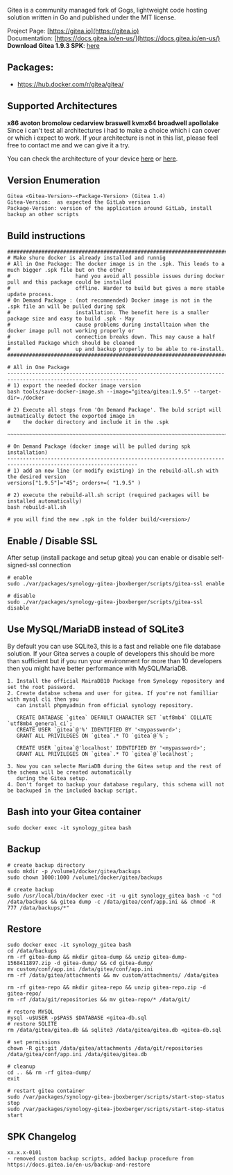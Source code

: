 Gitea is a community managed fork of Gogs, lightweight code hosting solution written in Go and published under the MIT license. 

Project Page: [https://gitea.io](https://gitea.io)  
Documentation: [https://docs.gitea.io/en-us/](https://docs.gitea.io/en-us/)  
**Download Gitea 1.9.3 SPK**: [here](https://github.com/jboxberger/synology-gitea-jboxberger/releases)  

## Packages:
- https://hub.docker.com/r/gitea/gitea/

## Supported Architectures
**x86 avoton bromolow cedarview braswell kvmx64 broadwell apollolake**  
Since i can't test all architectures i had to make a choice which i can cover or which i expect to work. If your architecture is not in this list, please feel free to contact me and we can give it a try.  

You can check the architecture of your device [here](https://github.com/SynoCommunity/spksrc/wiki/Architecture-per-Synology-model) 
or [here](https://www.synology.com/en-us/knowledgebase/DSM/tutorial/General/What_kind_of_CPU_does_my_NAS_have).

## Version Enumeration
```
Gitea <Gitea-Version>-<Package-Version> (Gitea 1.4)
Gitea-Version:  as expected the GitLab version
Package-Version: version of the application around GitLab, install backup an other scripts
```

## Build instructions
```
################################################################################################################ 
# Make shure docker is already installed and runnig
# All in One Package: The docker image is in the .spk. This leads to a much bigger .spk file but on the other 
#                     hand you avoid all possible issues during docker pull and this package could be installed 
#                     offline. Harder to build but gives a more stable update process.
# On Demand Package : (not recommended) Docker image is not in the .spk file an will be pulled during spk 
#                     installation. The benefit here is a smaller package size and easy to build .spk - May 
#                     cause problems during installtaion when the docker image pull not working properly or 
#                     connection breaks down. This may cause a half installed Package which should be cleaned 
#                     up and backup properly to be able to re-install. 
################################################################################################################

# All in One Package
----------------------------------------------------------------------------------------------------------------
# 1) export the needed docker image version 
bash tools/save-docker-image.sh --image="gitea/gitea:1.9.5" --target-dir=./docker

# 2) Execute all steps from 'On Demand Package'. The buld script will autmatically detect the exported image in 
#    the docker directory and include it in the .spk

~~~~~~~~~~~~~~~~~~~~~~~~~~~~~~~~~~~~~~~~~~~~~~~~~~~~~~~~~~~~~~~~~~~~~~~~~~~~~~~~~~~~~~~~~~~~~~~~~~~~~~~~~~~~~~~~

# On Demand Package (docker image will be pulled during spk installation)
----------------------------------------------------------------------------------------------------------------
# 1) add an new line (or modify existing) in the rebuild-all.sh with the desired version
versions["1.9.5"]="45"; orders+=( "1.9.5" )

# 2) execute the rebuild-all.sh script (required packages will be installed automatically)
bash rebuild-all.sh 

# you will find the new .spk in the folder build/<version>/
```

## Enable / Disable SSL
After setup (install package and setup gitea) you can enable or disable self-signed-ssl connection
```
# enable
sudo ./var/packages/synology-gitea-jboxberger/scripts/gitea-ssl enable
```
```
# disable
sudo ./var/packages/synology-gitea-jboxberger/scripts/gitea-ssl disable
```

## Use MySQL/MariaDB instead of SQLite3
By default you can use SQLite3, this is a fast and reliable one file database solution. If your Gitea serves a couple of developers this should be more than sufficient but if you run your environment for more than 10 developers then you might have better performance with MySQL/MariaDB.
```
1. Install the official MairaDB10 Package from Synology repository and set the root password.
2. Create databse schema and user for gitea. If you're not familliar with mysql cli then you 
   can install phpmyadmin from official synology repository.

   CREATE DATABASE `gitea` DEFAULT CHARACTER SET `utf8mb4` COLLATE `utf8mb4_general_ci`;
   CREATE USER `gitea`@'%' IDENTIFIED BY '<mypassword>';
   GRANT ALL PRIVILEGES ON `gitea`.* TO `gitea`@`%`;

   CREATE USER `gitea`@'localhost' IDENTIFIED BY '<mypassword>';
   GRANT ALL PRIVILEGES ON `gitea`.* TO `gitea`@`localhost`;

3. Now you can selecte MariaDB during the Gitea setup and the rest of the schema will be created automatically 
   during the Gitea setup.
4. Don't forget to backup your database regulary, this schema will not be backuped in the included backup script.
```
 
## Bash into your Gitea container
```
sudo docker exec -it synology_gitea bash
```

## Backup
```
# create backup directory
sudo mkdir -p /volume1/docker/gitea/backups 
sudo chown 1000:1000 /volume1/docker/gitea/backups

# create backup
sudo /usr/local/bin/docker exec -it -u git synology_gitea bash -c "cd /data/backups && gitea dump -c /data/gitea/conf/app.ini && chmod -R 777 /data/backups/*"
```

## Restore
```
sudo docker exec -it synology_gitea bash 
cd /data/backups
rm -rf gitea-dump && mkdir gitea-dump && unzip gitea-dump-1568411897.zip -d gitea-dump/ && cd gitea-dump/
mv custom/conf/app.ini /data/gitea/conf/app.ini
rm -rf /data/gitea/attachments && mv custom/attachments/ /data/gitea

rm -rf gitea-repo && mkdir gitea-repo && unzip gitea-repo.zip -d gitea-repo/
rm -rf /data/git/repositories && mv gitea-repo/* /data/git/

# restore MYSQL
mysql -u$USER -p$PASS $DATABASE <gitea-db.sql
# restore SQLITE
rm /data/gitea/gitea.db && sqlite3 /data/gitea/gitea.db <gitea-db.sql

# set permissions
chown -R git:git /data/gitea/attachments /data/git/repositories /data/gitea/conf/app.ini /data/gitea/gitea.db

# cleanup
cd .. && rm -rf gitea-dump/
exit 

# restart gitea container
sudo /var/packages/synology-gitea-jboxberger/scripts/start-stop-status stop
sudo /var/packages/synology-gitea-jboxberger/scripts/start-stop-status start
```

## SPK Changelog
```
xx.x.x-0101
- removed custom backup scripts, added backup procedure from https://docs.gitea.io/en-us/backup-and-restore
```
